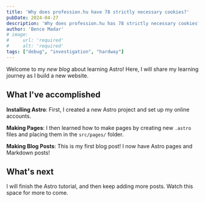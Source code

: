 ```yaml
---
title: 'Why does profession.hu have 78 strictly necessary cookies?'
pubDate: 2024-04-27 
description: 'Why does profession.hu has 78 strictly necessary cookies? And why do some of them link to codepen.io?'
author: 'Bence Madar'
# image:
#     url: 'required'
#     alt: 'required'
tags: ["debug", "investigation", "hardway"]
---
```


Welcome to my _new blog_ about learning Astro! Here, I will share my learning journey as I build a new website.

## What I've accomplished

**Installing Astro**: First, I created a new Astro project and set up my online accounts.

**Making Pages**: I then learned how to make pages by creating new `.astro` files and placing them in the `src/pages/` folder.

**Making Blog Posts**: This is my first blog post! I now have Astro pages and Markdown posts!

## What's next

I will finish the Astro tutorial, and then keep adding more posts. Watch this space for more to come.